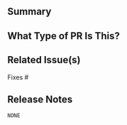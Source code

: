 <!--

Thanks for creating a pull request!
If this is your first time, please make sure to review CONTRIBUTING.MD.

-->

## Summary

## What Type of PR Is This?

<!--

Add one of the following kinds:
/kind bug
/kind cleanup
/kind documentation
/kind feature

Optionally add one or more of the following kinds if applicable:
/kind api-change
/kind deprecation
/kind failing-test
/kind flake
/kind regression

-->

## Related Issue(s)

Fixes #

## Release Notes

<!--
Please add a release note in the block below. Leave NONE only if no user-facing changes are in this PR.
-->

```release-note
NONE
```
